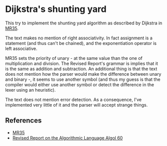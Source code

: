 # Dijkstra's shunting yard 

This try to implement the shunting yard algorithm as described by Dijkstra in
[MR35](http://www.cs.utexas.edu/~EWD/MCReps/MR35.PDF).

The text makes no mention of right associativity.  In fact assignment is a statement (and thus can't be chained),
and the exponentiation operator is left associative.

MR35 sets the priority of unary - at the same value than the one of multiplication and division.  The Revised Report's
grammar is implies that it is the same as addition and subtraction.  An additional thing is that the text does not
mention how the parser would make the difference between unary and binary -, it seems to use another symbol (and thus
my guess is that the compiler would either use another symbol or detect the difference in the lexer using an heuristic).

The text does not mention error detection.  As a consequence, I've implemented very little of it and the parser will
accept strange things. 

## References

- [MR35]()
- [Revised Report on the Algorithmic Language Algol 60](http://www.masswerk.at/algol60/report.htm)

